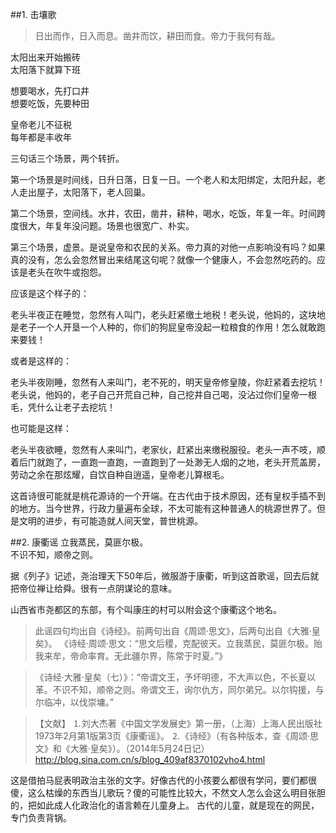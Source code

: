 ##1. 击壤歌


> 日出而作，日入而息。凿井而饮，耕田而食。帝力于我何有哉。

太阳出来开始搬砖  
太阳落下就算下班

想要喝水，先打口井  
想要吃饭，先要种田

皇帝老儿不征税  
每年都是丰收年

三句话三个场景，两个转折。

第一个场景是时间线，日升日落，日复一日。一个老人和太阳绑定，太阳升起，老人走出屋子，太阳落下，老人回巢。

第二个场景，空间线。水井，农田，凿井，耕种，喝水，吃饭，年复一年。时间跨度很大，年复年没问题。场景也很宽广、朴实。

第三个场景，虚景。是说皇帝和农民的关系。帝力真的对他一点影响没有吗？如果真的没有，怎么会忽然冒出来结尾这句呢？就像一个健康人，不会忽然吃药的。应该是老头在吹牛或抱怨。

应该是这个样子的：

老头半夜正在睡觉，忽然有人叫门，老头赶紧缴土地税！老头说，他妈的，这块地是老子一个人开垦一个人种的，你们的狗屁皇帝没起一粒粮食的作用！怎么就敢跑来要钱！

或者是这样的：

老头半夜刚睡，忽然有人来叫门，老不死的，明天皇帝修皇陵，你赶紧着去挖坑！老头说，他妈的，老子自己开荒自己种，自己挖井自己喝，没沾过你们皇帝一根毛，凭什么让老子去挖坑！

也可能是这样：

老头半夜欲睡，忽然有人来叫门，老家伙，赶紧出来缴税服役。老头一声不吱，顺着后门就跑了，一直跑一直跑，一直跑到了一处渺无人烟的之地，老头开荒盖房，劳动之余在那炫耀，自饮自种自逍遥，皇帝老儿算根毛。

这首诗很可能就是桃花源诗的一个开端。在古代由于技术原因，还有皇权手插不到的地方。当今世界，行政力量遍布全球，不太可能有这种普通人的桃源世界了。但是文明的进步，有可能造就人间天堂，普世桃源。

##2. 康衢谣
立我蒸民，莫匪尔极。  
不识不知，顺帝之则。 

据《列子》记述，尧治理天下50年后，微服游于康衢，听到这首歌谣，回去后就把帝位禅让给舜。很有一点阴谋论的意味。

山西省市尧都区的东部，有个叫康庄的村可以附会这个康衢这个地名。

>此谣四句均出自《诗经》。前两句出自《周颂·思文》，后两句出自《大雅·皇矣》。
《诗经·周颂·思文：“思文后稷，克配彼天。立我蒸民，莫匪尔极。贻我来牟，帝命率育。无此疆尔界，陈常于时夏。”》

>《诗经·大雅·皇矣（七）》：“帝谓文王，予坏明德，不大声以色，不长夏以革。不识不知，顺帝之则。帝谓文王，询尔仇方，同尔弟兄。以尔钩援，与尔临冲，以伐崇墉。”

>【文献】
⒈刘大杰著《中国文学发展史》第一册，（上海）上海人民出版社1973年2月第1版第3页《康衢谣》。
⒉《诗经》（有各种版本，查《周颂·思文》和《大雅·皇矣》）。（2014年5月24日记）
<http://blog.sina.com.cn/s/blog_409af8370102vho4.html>


这是借拍马屁表明政治主张的文字。好像古代的小孩要么都很有学问，要们都很傻，这么枯燥的东西当儿歌玩？傻的可能性比较大，不然文人怎么会这么明目张胆的，把如此成人化政治化的语言赖在儿童身上。
古代的儿童，就是现在的网民，专门负责背锅。

